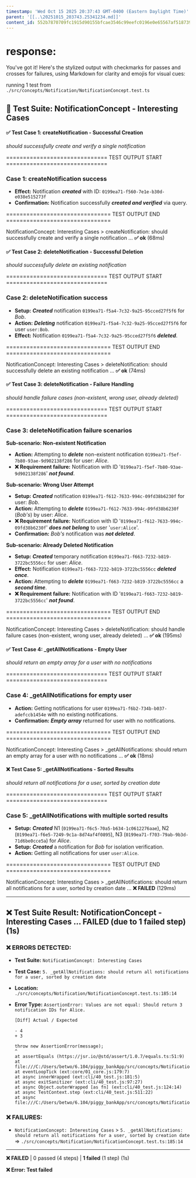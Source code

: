 ```yaml
---
timestamp: 'Wed Oct 15 2025 20:37:43 GMT-0400 (Eastern Daylight Time)'
parent: '[[..\20251015_203743.25341234.md]]'
content_id: 552b7870709fc1915d90155bfcae3546c99eefc0196e0e65567af51873990c1a
---
```


# response:

You've got it! Here's the stylized output with checkmarks for passes and crosses for failures, using Markdown for clarity and emojis for visual cues:

running 1 test from `./src/concepts/Notification/NotificationConcept.test.ts`

## 🧪 Test Suite: NotificationConcept - Interesting Cases

#### ✅ Test Case 1: createNotification - Successful Creation

*should successfully create and verify a single notification*

\============================== TEST OUTPUT START ==============================

### Case 1: createNotification success

* **Effect:** Notification ***created*** with ID: `0199ea71-f560-7e1e-b30d-e038e515273f`
* **Confirmation:** Notification successfully ***created and verified*** via query.

\=============================== TEST OUTPUT END ===============================

NotificationConcept: Interesting Cases > createNotification: should successfully create and verify a single notification ... **✅ ok** (68ms)

#### ✅ Test Case 2: deleteNotification - Successful Deletion

*should successfully delete an existing notification*

\============================== TEST OUTPUT START ==============================

### Case 2: deleteNotification success

* **Setup:** ***Created*** notification `0199ea71-f5a4-7c32-9a25-95cced27f5f6` for *Bob*.
* **Action:** ***Deleting*** notification `0199ea71-f5a4-7c32-9a25-95cced27f5f6` for user `user:Bob`.
* **Effect:** Notification `0199ea71-f5a4-7c32-9a25-95cced27f5f6` ***deleted***.

\=============================== TEST OUTPUT END ===============================

NotificationConcept: Interesting Cases > deleteNotification: should successfully delete an existing notification ... **✅ ok** (74ms)

#### ✅ Test Case 3: deleteNotification - Failure Handling

*should handle failure cases (non-existent, wrong user, already deleted)*

\============================== TEST OUTPUT START ==============================

### Case 3: deleteNotification failure scenarios

**Sub-scenario: Non-existent Notification**

* **Action:** Attempting to ***delete*** non-existent notification `0199ea71-f5ef-7b80-93ae-9d902138f286` for user: *Alice*.
* **❌ Requirement failure:** Notification with ID '`0199ea71-f5ef-7b80-93ae-9d902138f286`' ***not found***.

**Sub-scenario: Wrong User Attempt**

* **Setup:** ***Created*** notification `0199ea71-f612-7633-994c-09fd38b6230f` for user: *Bob*.
* **Action:** Attempting to ***delete*** `0199ea71-f612-7633-994c-09fd38b6230f` (*Bob's*) by user: *Alice*.
* **❌ Requirement failure:** Notification with ID '`0199ea71-f612-7633-994c-09fd38b6230f`' ***does not belong*** to user '`user:Alice`'.
* **Confirmation:** *Bob's* notification was ***not deleted***.

**Sub-scenario: Already Deleted Notification**

* **Setup:** ***Created*** temporary notification `0199ea71-f663-7232-b819-3722bc5556cc` for user: *Alice*.
* **Effect:** Notification `0199ea71-f663-7232-b819-3722bc5556cc` ***deleted once***.
* **Action:** Attempting to ***delete*** `0199ea71-f663-7232-b819-3722bc5556cc` a ***second time***.
* **❌ Requirement failure:** Notification with ID '`0199ea71-f663-7232-b819-3722bc5556cc`' ***not found***.

\=============================== TEST OUTPUT END ===============================

NotificationConcept: Interesting Cases > deleteNotification: should handle failure cases (non-existent, wrong user, already deleted) ... **✅ ok** (195ms)

#### ✅ Test Case 4: \_getAllNotifications - Empty User

*should return an empty array for a user with no notifications*

\============================== TEST OUTPUT START ==============================

### Case 4: \_getAllNotifications for empty user

* **Action:** Getting notifications for user `0199ea71-f6b2-734b-b037-adefccb1454e` with no existing notifications.
* **Confirmation:** ***Empty array*** returned for user with no notifications.

\=============================== TEST OUTPUT END ===============================

NotificationConcept: Interesting Cases > \_getAllNotifications: should return an empty array for a user with no notifications ... **✅ ok** (18ms)

#### ❌ Test Case 5: \_getAllNotifications - Sorted Results

*should return all notifications for a user, sorted by creation date*

\============================== TEST OUTPUT START ==============================

### Case 5: \_getAllNotifications with multiple sorted results

* **Setup:** ***Created*** N1 (`0199ea71-f6c5-70a5-b634-1c0612276aae`), N2 (`0199ea71-f6e5-7249-9c1a-8d74af4f0895`), N3 (`0199ea71-f703-79ab-9b3d-71d6be0cce5a`) for *Alice*.
* **Setup:** ***Created*** a notification for *Bob* for isolation verification.
* **Action:** Getting all notifications for user `user:Alice`.

\=============================== TEST OUTPUT END ===============================

NotificationConcept: Interesting Cases > \_getAllNotifications: should return all notifications for a user, sorted by creation date ... **❌ FAILED** (129ms)

***

## ❌ Test Suite Result: NotificationConcept - Interesting Cases ... **FAILED** (due to 1 failed step) (1s)

### ❌ ERRORS DETECTED:

* **Test Suite:** `NotificationConcept: Interesting Cases`
* **Test Case:** `5. _getAllNotifications: should return all notifications for a user, sorted by creation date`
* **Location:** `./src/concepts/Notification/NotificationConcept.test.ts:185:14`
* **Error Type:** `AssertionError: Values are not equal: Should return 3 notification IDs for Alice.`

  ```diff
  [Diff] Actual / Expected
  ```

  ```
  - 4
  + 3
  ```

  ```
  throw new AssertionError(message);
  ^
  at assertEquals (https://jsr.io/@std/assert/1.0.7/equals.ts:51:9)
  at file:///C:/Users/betwo/6.104/piggy_bankApp/src/concepts/Notification/NotificationConcept.test.ts:207:5
  at eventLoopTick (ext:core/01_core.js:179:7)
  at async innerWrapped (ext:cli/40_test.js:181:5)
  at async exitSanitizer (ext:cli/40_test.js:97:27)
  at async Object.outerWrapped [as fn] (ext:cli/40_test.js:124:14)
  at async TestContext.step (ext:cli/40_test.js:511:22)
  at async file:///C:/Users/betwo/6.104/piggy_bankApp/src/concepts/Notification/NotificationConcept.test.ts:185:3
  ```

### ❌ FAILURES:

* `NotificationConcept: Interesting Cases` > `5. _getAllNotifications: should return all notifications for a user, sorted by creation date` => `./src/concepts/Notification/NotificationConcept.test.ts:185:14`

***

**❌ FAILED** | 0 passed (4 steps) | **1 failed** (1 step) (1s)

**❌ Error: Test failed**
